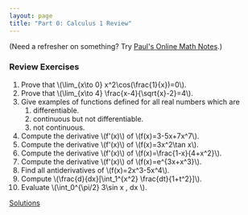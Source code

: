```yaml
---
layout: page
title: "Part 0: Calculus 1 Review"
---
```


(Need a refresher on something? Try [Paul's Online Math Notes][paul].)

[paul]: http://tutorial.math.lamar.edu/Classes/CalcI/CalcI.aspx

### Review Exercises

1.  Prove that \\(\lim_{x\to 0} x^2\cos(\frac{1}{x})=0\\).
2.  Prove that \\(\lim_{x\to 4} \frac{x-4}{\sqrt{x}-2}=4\\).
3.  Give examples of functions defined for all real numbers which are
    1. differentiable.
    2. continuous but not differentiable.
    3. not continuous.
4.  Compute the derivative \\(f'(x)\\) of \\(f(x)=3-5x+7x^7\\).
5.  Compute the derivative \\(f'(x)\\) of \\(f(x)=3x^2\tan x\\).
6.  Compute the derivative \\(f'(x)\\) of \\(f(x)=\frac{1-x}{4+x^2}\\).
7.  Compute the derivative \\(f'(x)\\) of \\(f(x)=e^{3x+x^3}\\).
8.  Find all antiderivatives of \\(f(x)=2x^3-5x^4\\).
9.  Compute \\(\frac{d}{dx}[\int_1^{x^2} \frac{dt}{1+t^2}]\\).
10. Evaluate \\(\int_0^{\pi/2} 3\sin x \, dx \\).

[Solutions]({{site.baseurl}}public/solutions/0.pdf)
